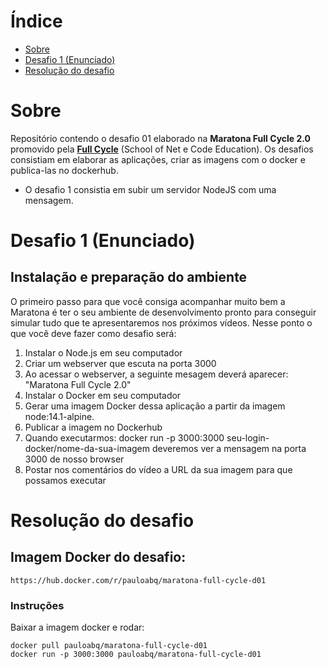 # Índice
- [Sobre](#sobre)
- [Desafio 1 (Enunciado)](#desafio-1-enunciado)
- [Resolução do desafio](#resolução-do-desafio)  

# Sobre

Repositório contendo o desafio 01 elaborado na **Maratona Full Cycle 2.0** promovido pela **[Full Cycle](http://fullcycle.com.br)** (School of Net e Code Education). Os desafios consistiam em elaborar as aplicações, criar as imagens com o docker e publica-las  no dockerhub.
- O desafio 1 consistia em subir um servidor NodeJS com uma mensagem.

# Desafio 1 (Enunciado)

## Instalação e preparação do ambiente

O primeiro passo para que você consiga acompanhar muito bem a Maratona é ter o seu ambiente de desenvolvimento pronto para conseguir simular tudo que te apresentaremos nos próximos vídeos. Nesse ponto o que você deve fazer como desafio será:

1. Instalar o Node.js em seu computador
2. Criar um webserver que escuta na porta 3000
3. Ao acessar o webserver, a seguinte mesagem deverá aparecer: "Maratona Full Cycle 2.0"
4. Instalar o Docker em seu computador
5. Gerar uma imagem Docker dessa aplicação a partir da imagem node:14.1-alpine.
6. Publicar a imagem no Dockerhub
7. Quando executarmos: docker run -p 3000:3000 seu-login-docker/nome-da-sua-imagem deveremos ver a mensagem na porta 3000 de nosso browser
8. Postar nos comentários do vídeo a URL da sua imagem para que possamos executar

# Resolução do desafio

## Imagem Docker do desafio:
`https://hub.docker.com/r/pauloabq/maratona-full-cycle-d01`

### Instruções

Baixar a imagem docker e rodar:
```
docker pull pauloabq/maratona-full-cycle-d01
docker run -p 3000:3000 pauloabq/maratona-full-cycle-d01
```